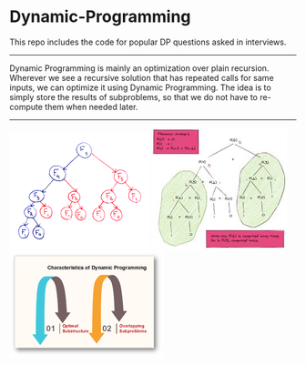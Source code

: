 # Dynamic-Programming
This repo includes the code for popular DP questions asked in interviews. 

---
Dynamic Programming is mainly an optimization over plain recursion. Wherever we see a recursive solution that has repeated calls for same inputs, we can optimize it using Dynamic Programming. The idea is to simply store the results of subproblems, so that we do not have to re-compute them when needed later.

--- 
![alt text](https://github.com/tycoon168/Dynamic-Programming/blob/Fix-Description/dp1.png?raw=true)
![alt text](https://github.com/tycoon168/Dynamic-Programming/blob/Fix-Description/dp2.jpeg?raw=true)
![alt text](https://github.com/tycoon168/Dynamic-Programming/blob/Fix-Description/dp3.png?raw=true)
